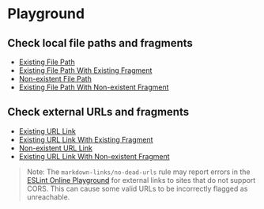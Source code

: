 # Playground

## Check local file paths and fragments

- [Existing File Path](./example2.md)
- [Existing File Path With Existing Fragment](./example2.md#section-1)
- [Non-existent File Path](./missing-file.md)
- [Existing File Path With Non-existent Fragment](./example2.md#missing-section)

## Check external URLs and fragments

- [Existing URL Link](https://ota-meshi.github.io/eslint-plugin-markdown-preferences/)
- [Existing URL Link With Existing Fragment](https://ota-meshi.github.io/eslint-plugin-markdown-preferences/#📛-features)
- [Non-existent URL Link](https://ota-meshi.github.io/eslint-plugin-markdown-preferences/dead)
- [Existing URL Link With Non-existent Fragment](https://ota-meshi.github.io/eslint-plugin-markdown-preferences/#unknown-fragment)

> Note: The `markdown-links/no-dead-urls` rule may report errors in the [ESLint Online Playground] for external links
> to sites that do not support CORS. This can cause some valid URLs to be incorrectly flagged as unreachable.

[ESLint Online Playground]: https://eslint-online-playground.netlify.app/
